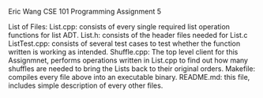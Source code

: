 Eric Wang
CSE 101 
Programming Assignment 5

List of Files:
List.cpp: consists of every single required list operation functions for list ADT.
List.h: consists of the header files needed for List.c
ListTest.cpp: consists of several test cases to test whether the function written is working as intended.
Shuffle.cpp: The top level client for this Assignmnet, performs operations written in List.cpp to find out how many shuffles are needed to bring the Lists back to their original orders.
Makefile: compiles every file above into an executable binary.
README.md: this file, includes simple description of every other files.
